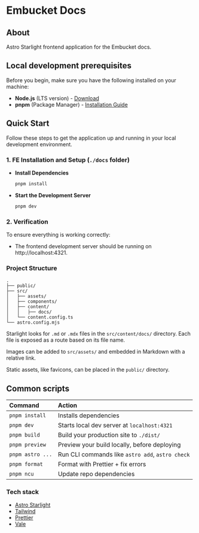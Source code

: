 # Embucket Docs

## About

Astro Starlight frontend application for the Embucket docs.

## Local development prerequisites

Before you begin, make sure you have the following installed on your machine:

- **Node.js** (LTS version) - [Download](https://nodejs.org)
- **pnpm** (Package Manager) - [Installation Guide](https://pnpm.io)

## Quick Start

Follow these steps to get the application up and running in your local development environment.

### 1. FE Installation and Setup (`./docs` folder)

- **Install Dependencies**

  ```bash
  pnpm install
  ```

- **Start the Development Server**

  ```bash
  pnpm dev
  ```

### 2. Verification

To ensure everything is working correctly:

- The frontend development server should be running on http://localhost:4321.

### Project Structure

```
.
├── public/
├── src/
│   ├── assets/
│   ├── components/
│   ├── content/
│   │   ├── docs/
│   └── content.config.ts
└── astro.config.mjs
```

Starlight looks for `.md` or `.mdx` files in the `src/content/docs/` directory. Each file is exposed as a route based on its file name.

Images can be added to `src/assets/` and embedded in Markdown with a relative link.

Static assets, like favicons, can be placed in the `public/` directory.

## Common scripts

| Command          | Action                                           |
| :--------------- | :----------------------------------------------- |
| `pnpm install`   | Installs dependencies                            |
| `pnpm dev`       | Starts local dev server at `localhost:4321`      |
| `pnpm build`     | Build your production site to `./dist/`          |
| `pnpm preview`   | Preview your build locally, before deploying     |
| `pnpm astro ...` | Run CLI commands like `astro add`, `astro check` |
| `pnpm format`    | Format with Prettier + fix errors                |
| `pnpm ncu`       | Update repo dependencies                         |

### Tech stack

- [Astro Starlight](https://starlight.astro.build)
- [Tailwind](https://tailwindcss.com)
- [Prettier](https://prettier.io)
- [Vale](https://vale.sh)
